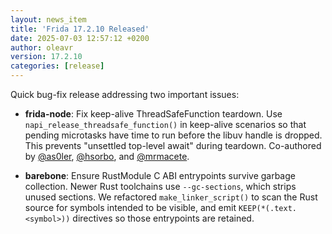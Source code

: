 ```yaml
---
layout: news_item
title: 'Frida 17.2.10 Released'
date: 2025-07-03 12:57:12 +0200
author: oleavr
version: 17.2.10
categories: [release]
---
```


Quick bug-fix release addressing two important issues:

- **frida-node**: Fix keep-alive ThreadSafeFunction teardown. Use
  `napi_release_threadsafe_function()` in keep-alive scenarios so that
  pending microtasks have time to run before the libuv handle is dropped.
  This prevents "unsettled top-level await" during teardown. Co-authored by
  [@as0ler][], [@hsorbo][], and [@mrmacete][].

- **barebone**: Ensure RustModule C ABI entrypoints survive garbage collection.
  Newer Rust toolchains use `--gc-sections`, which strips unused sections.
  We refactored `make_linker_script()` to scan the Rust source for symbols
  intended to be visible, and emit `KEEP(*(.text.<symbol>))` directives so
  those entrypoints are retained.


[@as0ler]: https://x.com/as0ler
[@hsorbo]: https://x.com/hsorbo
[@mrmacete]: https://x.com/bezjaje
